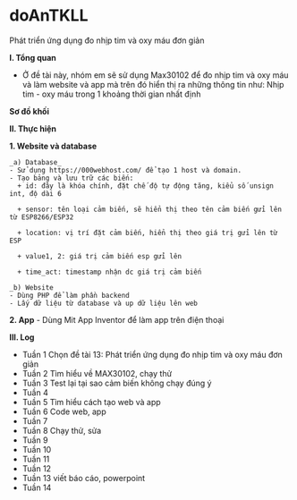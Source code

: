 # doAnTKLL
Phát triển ứng dụng đo nhịp tim và oxy máu đơn giản

**I. Tổng quan**
  - Ở đề tài này, nhóm em sẽ sử dụng Max30102 để đo nhịp tim và oxy máu và làm website và app mà trên đó hiển thị ra những thông tin như: Nhịp tim - oxy máu trong 1 khoảng thời gian nhất định
    
  **Sơ đồ khối**


**II. Thực hiện**

  **1. Website và database**
  
    _a) Database_
    - Sử dụng https://000webhost.com/ để tạo 1 host và domain.    
    - Tạo bảng và lưu trữ các biến: 
      + id: đây là khóa chính, đặt chế độ tự động tăng, kiểu số unsign int, độ dài 6
      
      + sensor: tên loại cảm biến, sẽ hiển thị theo tên cảm biến gửi lên từ ESP8266/ESP32
      
      + location: vị trí đặt cảm biến, hiển thị theo giá trị gửi lên từ ESP
      
      + value1, 2: giá trị cảm biến esp gửi lên
      
      + time_act: timestamp nhận dc giá trị cảm biến

    _b) Website
    - Dùng PHP để làm phần backend
    - Lấy dữ liệu từ database và up dữ liệu lên web
  
  **2. App**
    - Dùng Mit App Inventor để làm app trên điện thoại

**III. Log**
- Tuần 1	Chọn đề tài 13: Phát triển ứng dụng đo nhịp tim và oxy máu đơn giản
- Tuần 2  Tìm hiểu về MAX30102, chạy thử
- Tuần 3	Test lại tại sao cảm biến không chạy đúng ý
- Tuần 4	
- Tuần 5	Tìm hiểu cách tạo web và app
- Tuần 6	Code web, app
- Tuần 7	
- Tuần 8	Chạy thử, sửa
- Tuần 9	
- Tuần 10	
- Tuần 11	
- Tuần 12	
- Tuần 13	viết báo cáo, powerpoint
- Tuần 14	
